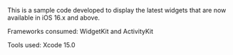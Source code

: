 This is a sample code developed to display the latest widgets that are now available in iOS 16.x and above.

Frameworks consumed: WidgetKit and ActivityKit

Tools used: Xcode 15.0
